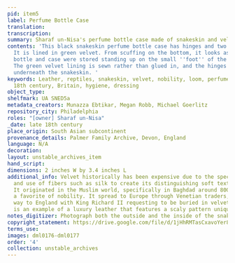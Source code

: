 ```yaml
---
pid: item5
label: Perfume Bottle Case
translation:
transcription:
summary: Sharaf un-Nisa's perfume bottle case made of snakeskin and velvet
contents: 'This black snakeskin perfume bottle case has hinges and two delicate clasps.
  It is lined in green velvet. From scuffing on the bottom, it looks as if the perfume
  bottle and case were stored standing up on the small ''foot'' of the bottle/case.
  The green velvet lining is sewn rather than glued in, and the hinges are embedded
  underneath the snakeskin. '
keywords: Leather, reptiles, snakeskin, velvet, nobility, loom, perfume, South Asia,
  18th century, Britain, hygiene, dressing
object_type:
shelfmark: UA SNED5a
metadata_creators: Munazza Ebtikar, Megan Robb, Michael Goerlitz
repository_city: Philadelphia
roles: "[owner] Sharaf un-Nisa"
_date: late 18th century
place_origin: South Asian subcontinent
provenance_details: Palmer Family Archive, Devon, England
language: N/A
decoration:
layout: unstable_archives_item
hand_script:
dimensions: 2 inches W by 3.4 inches L
additional_info: Velvet historically has been expensive due to the special loom required
  and use of fibers such as silk to create its distinguishing soft texture or feel.
  It originated in the Muslim world, specifically in Baghdad around 800 and became
  a favorite of nobility. It spread to Europe through Venetian traders, and made its
  way to England with King Richard II requesting to be buried in velvet. Snakeskin
  is an example of a luxury leather that features a scaly pattern unique to reptiles.
notes_digitizer: Photograph both the outside and the inside of the snakeskin case.
copyright_statement: https://drive.google.com/file/d/1jHhRMTasCxavoYer89Wn8_Xn65nL0sW0/view?usp=sharing
terms_use:
images: dml0176-dml0177
order: '4'
collection: unstable_archives
---
```

